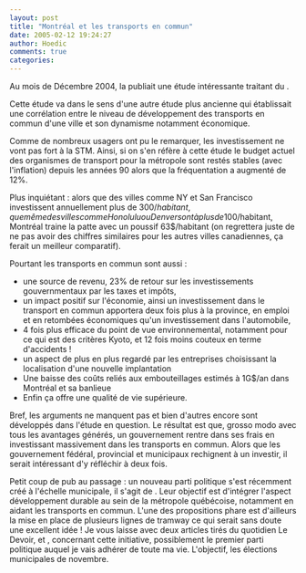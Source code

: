 ```yaml
---
layout: post
title: "Montréal et les transports en commun"
date: 2005-02-12 19:24:27
author: Hoedic
comments: true
categories: 
---
```



Au mois de Décembre 2004, la  publiait une étude intéressante traitant du .

Cette étude va dans le sens d'une autre étude plus ancienne qui établissait une corrélation entre le niveau de développement des transports en commun d'une ville et son dynamisme notamment économique.

Comme de nombreux usagers ont pu le remarquer, les investissement ne vont pas fort à la STM. Ainsi, si on s'en réfère à cette étude le budget actuel des organismes de transport pour la métropole sont restés stables (avec l'inflation) depuis les années 90 alors que la fréquentation a augmenté de 12%.

Plus inquiétant : alors que des villes comme NY et San Francisco investissent annuellement plus de 300$/habitant, que même des villes comme Honolulu ou Denver sont à plus de 100$/habitant, Montréal traine la patte avec un poussif 63$/habitant (on regrettera juste de ne pas avoir des chiffres similaires pour les autres villes canadiennes, ça ferait un meilleur comparatif).

Pourtant les transports en commun sont aussi :
-  une source de revenu, 23% de retour sur les investissements gouvernmentaux par les taxes et impôts,
-   un impact positif sur l'économie, ainsi un investissement dans le transport en commun apportera deux fois plus à la province, en emploi et en retombées économiques qu'un investissement dans l'automobile,
-  4 fois plus efficace du point de vue environnemental, notamment pour ce qui est des critères Kyoto, et 12 fois moins couteux en terme d'accidents !
-  un aspect de plus en plus regardé par les entreprises choisissant la localisation d'une nouvelle implantation
-  Une baisse des coûts reliés aux embouteillages estimés à 1G$/an dans Montréal et sa banlieue
-  Enfin ça offre une qualité de vie supérieure.

Bref, les arguments ne manquent pas et bien d'autres encore sont développés dans l'étude en question. Le résultat est que, grosso modo avec tous les avantages générés, un gouvernement rentre dans ses frais en investissant massivement dans les transports en commun. Alors que les gouvernement fédéral, provincial et municipaux rechignent à un investir, il serait intéressant d'y réfléchir à deux fois.

Petit coup de pub au passage : un nouveau parti politique s'est récemment créé à l'échelle municipale, il s'agit de . Leur objectif est d'intégrer l'aspect développement durable au sein de la métropole québécoise, notamment en aidant les transports en commun. L'une des propositions phare est d'ailleurs la mise en place de plusieurs lignes de tramway ce qui serait sans doute une excellent idée ! Je vous laisse avec deux articles tirés du quotidien Le Devoir,  et , concernant cette initiative, possiblement le premier parti politique auquel je vais adhérer de toute ma vie. L'objectif, les élections municipales de novembre.